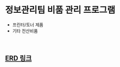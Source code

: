 # 정보관리팀 비품 관리 프로그램
* 프린터/토너 제품
* 기타 전산비품

　

## [ERD 링크](https://www.erdcloud.com/d/TiWMTbdajoTNm8Kb3)

